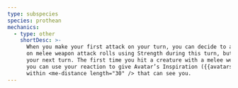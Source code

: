 ```yaml
---
type: subspecies
species: prothean
mechanics:
  - type: other
    shortDesc: >-
      When you make your first attack on your turn, you can decide to attack recklessly. Doing so gives you advantage
      on melee weapon attack rolls using Strength during this turn, but attack rolls against you have advantage until
      your next turn. The first time you hit a creature with a melee weapon attack roll using Strength this turn,
      you can use your reaction to give Avatar’s Inspiration ({{avatarsDie}}) to one creature, other than you,
      within <me-distance length="30" /> that can see you.
---
```

